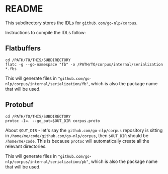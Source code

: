 # README

This subdirectory stores the IDLs for `github.com/go-nlp/corpus`.

Instructions to compile the IDLs follow:

## Flatbuffers

```
cd /PATH/TO/THIS/SUBDIRECTORY
flatc -g --go-namespace "fb" -o /PATH/TO/corpus/internal/serialization *.fbs
```

This will generate files in `"github.com/go-nlp/corpus/internal/serialization/fb"`, which is also the package name that will be used.

## Protobuf

```
cd /PATH/TO/THIS/SUBDIRECTORY
protoc -I=. --go_out=$OUT_DIR corpus.proto
```

About `$OUT_DIR` - let's say the `github.com/go-nlp/corpus` repository is sitting in `/home/me/code/github.com/go-nlp/corpus`, then `$OUT_DIR` should be `/home/me/code`. This is because `protoc` will automatically create all the relevant directories.

This will generate files in `"github.com/go-nlp/corpus/internal/serialization/pb"`, which is also the package name that will be used.
